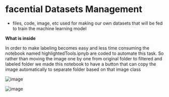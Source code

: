 # facential Datasets Management


* files, code, image, etc used for making our own datasets that will be fed to train the machine learning model 

**What is inside**

In order to make labeling becomes easy and less time consuming the notebook named highlightedTools.ipnyb are coded to automate this task. So rather than moving the image one by one from original folder to filtered and labeled folder we made this notebook to have a button that can copy the image automatically to separate folder based on that image class 

![image](https://github.com/Facential/facentialDatasets/assets/70127988/54398b4e-f51a-4339-94d6-8c75264dea27)

![image](https://github.com/Facential/Model-for-Classification/assets/70127988/3073145c-6ba5-458d-a89d-eb7abbeadf10)
